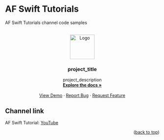 # AF Swift Tutorials
AF Swift Tutorials channel code samples

<!-- PROJECT LOGO -->
<br />
<div align="center">
  <a href="https://github.com/github_username/repo_name">
    <img src="https://yt3.ggpht.com/8aGSRbKfmMnRKQRaqK6EA64Tkc3tIlvbwvlF8RjXI8XLC_wNU6LIxlpVD7jhdlZvB2WU_lSWZQ=s176-c-k-c0x00ffffff-no-rj" alt="Logo" width="80" height="80">
  </a>

<h3 align="center">project_title</h3>

  <p align="center">
    project_description
    <br />
    <a href="https://github.com/github_username/repo_name"><strong>Explore the docs »</strong></a>
    <br />
    <br />
    <a href="https://github.com/github_username/repo_name">View Demo</a>
    ·
    <a href="https://github.com/github_username/repo_name/issues">Report Bug</a>
    ·
    <a href="https://github.com/github_username/repo_name/issues">Request Feature</a>
  </p>
</div>

<!-- CONTACT -->
## Channel link

AF Swift Tutorial: [YouTube](https://www.youtube.com/channel/UC0mdtLmwOixyY0wEUn_7Kcw)

<p align="right">(<a href="#top">back to top</a>)</p>
